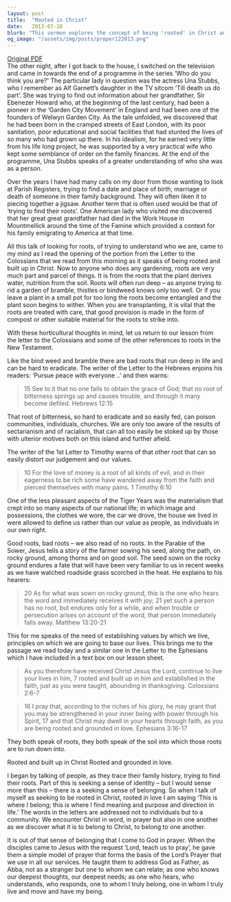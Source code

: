 ```yaml
---
layout: post
title:  "Rooted in Christ"
date:   2013-07-28
blurb: "This sermon explores the concept of being 'rooted' in Christ and love. It draws parallels between physical roots and spiritual roots, discussing how negative roots can poison communities and individuals, and how the absence of roots can lead to a lack of stability. The sermon emphasizes the importance of establishing values and principles based on faith in Christ and love."
og_image: "/assets/img/posts/proper122013.png"
---
```

[Original PDF](/assets/pdf/proper122013.pdf)    
The other night, after I got back to the house, I switched on the television and came in towards the end of a programme in the series 'Who do you think you are?' The particular lady in question was the actress Una Stubbs, who I remember as Alf Garnett’s daughter in the TV sitcom ‘Till death us do part’. She was trying to find out information about her grandfather, Sir Ebenezer Howard who, at the beginning of the last century, had been a pioneer in the ‘Garden City Movement’ in England and had been one of the founders of Welwyn Garden City. As the tale unfolded, we discovered that he had been born in the cramped streets of East London, with its poor sanitation, poor educational and social facilities that had stunted the lives of so many who had grown up there. In his idealism, for he earned very little from his life long project, he was supported by a very practical wife who kept some semblance of order on the family finances. At the end of the programme, Una Stubbs speaks of a greater understanding of who she was as a person.

Over the years I have had many calls on my door from those wanting to look at Parish Registers, trying to find a date and place of birth, marriage or death of someone in their family background. They will often liken it to piecing together a jigsaw. Another term that is often used would be that of ‘trying to find their roots’. One American lady who visited me discovered that her great great grandfather had died in the Work House in Mountmellick around the time of the Famine which provided a context for his family emigrating to America at that time.

All this talk of looking for roots, of trying to understand who we are, came to my mind as I read the opening of the portion from the Letter to the Colossians that we read from this morning as it speaks of being rooted and built up in Christ. Now to anyone who does any gardening, roots are very much part and parcel of things. It is from the roots that the plant derives water, nutrition from the soil. Roots will often run deep – as anyone trying to rid a garden of bramble, thistles or bindweed knows only too well. Or if you leave a plant in a small pot for too long the roots become entangled and the plant soon begins to wither. When you are transplanting, it is vital that the roots are treated with care, that good provision is made in the form of compost or other suitable material for the roots to strike into.

With these horticultural thoughts in mind, let us return to our lesson from the letter to the Colossians and some of the other references to roots in the New Testament.

Like the bind weed and bramble there are bad roots that run deep in life and can be hard to eradicate. The writer of the Letter to the Hebrews enjoins his readers: ‘Pursue peace with everyone ..’ and then warns:

> 15 See to it that no one fails to obtain the grace of God; that no root of bitterness springs up and causes trouble, and through it many become defiled. Hebrews 12:15

That root of bitterness, so hard to eradicate and so easily fed, can poison communities, individuals, churches. We are only too aware of the results of sectarianism and of racialism, that can all too easily be stoked up by those with ulterior motives both on this island and further afield.

The writer of the 1st Letter to Timothy warns of that other root that can so easily distort our judgement and our values.

> 10 For the love of money is a root of all kinds of evil, and in their eagerness to be rich some have wandered away from the faith and pierced themselves with many pains. 1 Timothy 6:10

One of the less pleasant aspects of the Tiger Years was the materialism that crept into so many aspects of our national life; in which image and possessions, the clothes we wore, the car we drove, the house we lived in were allowed to define us rather than our value as people, as individuals in our own right.

Good roots, bad roots – we also read of no roots. In the Parable of the Sower, Jesus tells a story of the farmer sowing his seed, along the path, on rocky ground, among thorns and on good soil. The seed sown on the rocky ground endures a fate that will have been very familiar to us in recent weeks as we have watched roadside grass scorched in the heat. He explains to his hearers:

> 20 As for what was sown on rocky ground, this is the one who hears the word and immediately receives it with joy; 21 yet such a person has no root, but endures only for a while, and when trouble or persecution arises on account of the word, that person immediately falls away. Matthew 13:20-21

This for me speaks of the need of establishing values by which we live, principles on which we are going to base our lives. This brings me to the passage we read today and a similar one in the Letter to the Ephesians which I have included in a text box on our lesson sheet.

> As you therefore have received Christ Jesus the Lord, continue to live your lives in him, 7 rooted and built up in him and established in the faith, just as you were taught, abounding in thanksgiving. Colossians 2:6-7

> 16 I pray that, according to the riches of his glory, he may grant that you may be strengthened in your inner being with power through his Spirit, 17 and that Christ may dwell in your hearts through faith, as you are being rooted and grounded in love. Ephesians 3:16-17

They both speak of roots, they both speak of the soil into which those roots are to run down into.

Rooted and built up in Christ
Rooted and grounded in love.

I began by talking of people, as they trace their family history, trying to find their roots. Part of this is seeking a sense of identity – but I would sense more than this – there is a seeking a sense of belonging. So when I talk of myself as seeking to be rooted in Christ, rooted in love I am saying ‘This is where I belong; this is where I find meaning and purpose and direction in life.’ The words in the letters are addressed not to individuals but to a community. We encounter Christ in word, in prayer but also in one another as we discover what it is to belong to Christ, to belong to one another.

It is out of that sense of belonging that I come to God in prayer. When the disciples came to Jesus with the request ‘Lord, teach us to pray’, he gave them a simple model of prayer that forms the basis of the Lord’s Prayer that we use in all our services. He taught them to address God as Father, as Abba, not as a stranger but one to whom we can relate; as one who knows our deepest thoughts, our deepest needs; as one who hears, who understands, who responds, one to whom I truly belong, one in whom I truly live and move and have my being.
